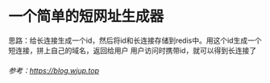 # **一个简单的短网址生成器**
思路：给长连接生成一个id，然后将id和长连接存储到redis中。用这个id生成一个短连接，拼上自己的域名，返回给用户
用户访问时携带id，就可以得到长连接了

###### 参考：https://blog.wjup.top
